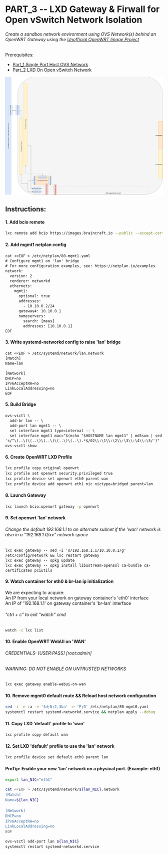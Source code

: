 # PART_3 -- LXD Gateway & Firwall for Open vSwitch Network Isolation
###### Create a sandbox network environment using OVS Network(s) behind an OpenWRT Gateway using the [Unofficial OpenWRT Image Project](https://github.com/containercraft/openwrt-lxd)
Prerequisites:
- [Part_1 Single Port Host OVS Network]
- [Part_2 LXD On Open vSwitch Network]

![CCIO_Hypervisor - LXD On OpenvSwitch](https://github.com/KathrynMorgan/mini-stack/blob/master/3_LXD_Network_Gateway/web/drawio/lxd-gateway.svg)

## Instructions:
#### 1. Add bcio remote
````sh
lxc remote add bcio https://images.braincraft.io --public --accept-certificate
````

#### 2. Add mgmt1 netplan config
````
cat <<EOF > /etc/netplan/80-mgmt1.yaml
# Configure mgmt1 on 'lan' bridge
# For more configuration examples, see: https://netplan.io/examples
network:
  version: 2
  renderer: networkd
  ethernets:
    mgmt1:
      optional: true
      addresses:
        - 10.10.0.2/24
      gateway4: 10.10.0.1
      nameservers:
        search: [maas]
        addresses: [10.10.0.1]
EOF
````

#### 3. Write systemd-networkd config to raise 'lan' bridge

````
cat <<EOF > /etc/systemd/network/lan.network                                                    
[Match]
Name=lan

[Network]
DHCP=no
IPv6AcceptRA=no
LinkLocalAddressing=no
EOF
````

#### 5. Build Bridge
````
ovs-vsctl \
  add-br lan -- \
  add-port lan mgmt1 -- \
  set interface mgmt1 type=internal -- \
  set interface mgmt1 mac="$(echo "$HOSTNAME lan mgmt1" | md5sum | sed 's/^\(..\)\(..\)\(..\)\(..\)\(..\).*$/02\\:\1\\:\2\\:\3\\:\4\\:\5/')"
ovs-vsctl show
````

#### 6. Create OpenWRT LXD Profile
````sh
lxc profile copy original openwrt
lxc profile set openwrt security.privileged true
lxc profile device set openwrt eth0 parent wan
lxc profile device add openwrt eth1 nic nictype=bridged parent=lan
````

#### 8. Launch Gateway
````sh
lxc launch bcio:openwrt gateway -p openwrt
````

#### 9. Set openwrt 'lan' network
###### Change the default 192.168.1.1 to an alternate subnet *if* the 'wan' network is also in a "192.168.1.0/xx" network space
```
lxc exec gateway -- sed -i 's/192.168.1.1/10.10.0.1/g' /etc/config/network && lxc restart gateway
lxc exec gateway -- opkg update
lxc exec gateway -- opkg install libustream-openssl ca-bundle ca-certificates pciutils
```

#### 9. Watch container for eth0 & br-lan ip initialization    
We are expecting to acquire:    
An IP from your local network on gateway container's 'eth0' interface    
An IP of '192.168.1.1' on gateway container's 'br-lan' interface    
###### "ctrl + c" to exit "watch" cmd    
````sh
watch -c lxc list
````

#### 10. Enable OpenWRT WebUI on 'WAN'    
###### CREDENTIALS: [USER:PASS] [root:admin]     
###### WARNING: DO NOT ENABLE ON UNTRUSTED NETWORKS
````sh
lxc exec gateway enable-webui-on-wan
````

#### 10. Remove mgmt0 default route && Reload host network configuration
````sh
sed -i -e :a -e '$d;N;2,3ba' -e 'P;D' /etc/netplan/80-mgmt0.yaml
systemctl restart systemd-networkd.service && netplan apply --debug
````

#### 11. Copy LXD 'default' profile to 'wan'
````sh
lxc profile copy default wan
````

#### 12. Set LXD 'default' profile to use the 'lan' network
````sh
lxc profile device set default eth0 parent lan
````

#### ProTip: Enable your new 'lan' network on a physical port. (Example: eth1)
````sh
export lan_NIC="eth1"
````
````sh
cat <<EOF > /etc/systemd/network/${lan_NIC}.network                                                    
[Match]
Name=${lan_NIC}

[Network]
DHCP=no
IPv6AcceptRA=no
LinkLocalAddressing=no
EOF
````
````sh
ovs-vsctl add-port lan ${lan_NIC}
systemctl restart systemd-networkd.service
````

 <!-- Markdown link & img dfn's -->
[Part_1 Single Port Host OVS Network]: https://github.com/KathrynMorgan/mini-stack/tree/master/1_Single_Port_Host-Open_vSwitch_Network_Configuration
[Part_2 LXD On Open vSwitch Network]: https://github.com/KathrynMorgan/mini-stack/tree/master/2_LXD-On-OVS
